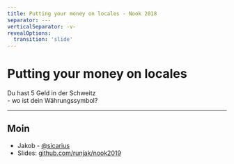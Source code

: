 ```yaml
---
title: Putting your money on locales - Nook 2018
separator: ---
verticalSeparator: -v-
revealOptions:
  transition: 'slide'
---
```


# Putting your money on locales

Du hast 5 Geld in der Schweitz<br />- wo ist dein Währungssymbol?

---

## Moin

* Jakob - [@sicarius](https://twitter.com/sicarius)
* Slides: [github.com/runjak/nook2019](https://github.com/runjak/nook2019)